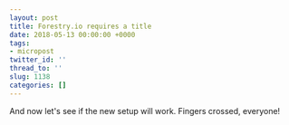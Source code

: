```yaml
---
layout: post
title: Forestry.io requires a title
date: 2018-05-13 00:00:00 +0000
tags:
- micropost
twitter_id: ''
thread_to: ''
slug: 1138
categories: []
---
```

And now let's see if the new setup will work. Fingers crossed, everyone!